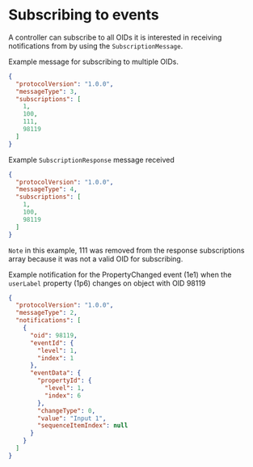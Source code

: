 # Subscribing to events

A controller can subscribe to all OIDs it is interested in receiving notifications from by using the `SubscriptionMessage`.

Example message for subscribing to multiple OIDs.

```json
{
  "protocolVersion": "1.0.0",
  "messageType": 3,
  "subscriptions": [
    1,
    100,
    111,
    98119
  ]
}
```

Example `SubscriptionResponse` message received

```json
{
  "protocolVersion": "1.0.0",
  "messageType": 4,
  "subscriptions": [
    1,
    100,
    98119
  ]
}
```

`Note` in this example, 111 was removed from the response subscriptions array because it was not a valid OID for subscribing.

Example notification for the PropertyChanged event (1e1) when the `userLabel` property (1p6) changes on object with OID 98119

```json
{
  "protocolVersion": "1.0.0",
  "messageType": 2,
  "notifications": [
    {
      "oid": 98119,
      "eventId": {
        "level": 1,
        "index": 1
      },
      "eventData": {
        "propertyId": {
          "level": 1,
          "index": 6
        },
        "changeType": 0,
        "value": "Input 1",
        "sequenceItemIndex": null
      }
    }
  ]
}
```
